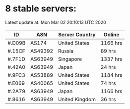 # 8 stable servers:

Latest update at: Mon Mar 02 20:10:13 UTC 2020

| ID | ASN | Server Country | Online |
| -- | --- | -------------- | ------ |
| #.D09B | AS174 | United States | 1166 hrs |
| #.15CF | AS49392 | Russia | 89 hrs |
| #.7F1D | AS63949 | Singapore | 1337 hrs |
| #.42A0 | AS63949 | Japan | 24 hrs |
| #.9FC3 | AS53889 | United States | 1184 hrs |
| #.E069 | AS40065 | United States | 74 hrs |
| #.2A79 | AS63949 | Japan | 1166 hrs |
| #.8616 | AS63949 | United Kingdom | 36 hrs |

